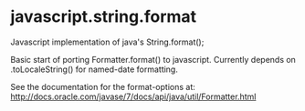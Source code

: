 # javascript.string.format
Javascript implementation of java's String.format();

Basic start of porting Formatter.format() to javascript. Currently depends on .toLocaleString() for named-date formatting.

See the documentation for the format-options at: http://docs.oracle.com/javase/7/docs/api/java/util/Formatter.html

